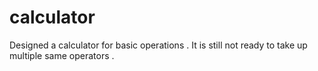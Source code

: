 # calculator
Designed a calculator for basic operations . It is still not ready to take up multiple same operators .
